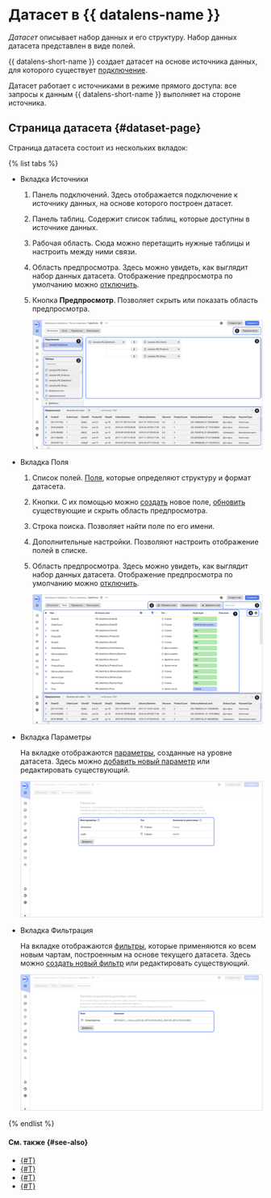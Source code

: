 # Датасет в {{ datalens-name }}

_Датасет_ описывает набор данных и его структуру. Набор данных датасета представлен в виде полей.

{{ datalens-short-name }} создает датасет на основе источника данных, для которого существует [подключение](../concepts/connection.md).


Датасет работает с источниками в режиме прямого доступа: все запросы к данным {{ datalens-short-name }} выполняет на стороне источника.



## Страница датасета {#dataset-page}

Страница датасета состоит из нескольких вкладок:

{% list tabs %}

- Вкладка Источники

  1. Панель подключений. Здесь отображается подключение к источнику данных, на основе которого построен датасет.
  1. Панель таблиц. Содержит список таблиц, которые доступны в источнике данных.
  1. Рабочая область. Сюда можно перетащить нужные таблицы и настроить между ними связи.
  1. Область предпросмотра. Здесь можно увидеть, как выглядит набор данных датасета. Отображение предпросмотра по умолчанию можно [отключить](./settings.md#preview-default).
  1. Кнопка **Предпросмотр**. Позволяет скрыть или показать область предпросмотра.

     ![screenshot](../../_assets/datalens/dataset/dataset-sources.png)

- Вкладка Поля

  1. Список полей. [Поля](./data-model.md#field), которые определяют структуру и формат датасета.
  1. Кнопки. С их помощью можно [создать](./create-dataset.md#create-fields) новое поле, [обновить](./create-dataset.md#update-fields) существующие и скрыть область предпросмотра.
  1. Строка поиска. Позволяет найти поле по его имени.
  1. Дополнительные настройки. Позволяют настроить отображение полей в списке.
  1. Область предпросмотра. Здесь можно увидеть, как выглядит набор данных датасета. Отображение предпросмотра по умолчанию можно [отключить](./settings.md#preview-default).

     ![screenshot](../../_assets/datalens/dataset/dataset-fields.png)

- Вкладка Параметры

  На вкладке отображаются [параметры](../concepts/parameters.md), созданные на уровне датасета. Здесь можно [добавить новый параметр](../dataset/create-dataset.md#add-parameters) или редактировать существующий.

  ![screenshot](../../_assets/datalens/dataset/dataset-parameters.png)

- Вкладка Фильтрация

  На вкладке отображаются [фильтры](./settings.md#default-filters), которые применяются ко всем новым чартам, построенным на основе текущего датасета. Здесь можно [создать новый фильтр](../dataset/create-dataset.md#add-filters) или редактировать существующий.

  ![screenshot](../../_assets/datalens/dataset/dataset-filters.png)

{% endlist %}

#### См. также {#see-also}

* [{#T}](./create-dataset.md)
* [{#T}](./data-model.md)
* [{#T}](./data-types.md)
* [{#T}](./settings.md)
